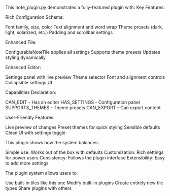 This note_plugin.py demonstrates a fully-featured plugin with:
Key Features:

Rich Configuration Schema:

Font family, size, color
Text alignment and word wrap
Theme presets (dark, light, solarized, etc.)
Padding and scrollbar settings


Enhanced Tile:

ConfigurableNoteTile applies all settings
Supports theme presets
Updates styling dynamically


Enhanced Editor:

Settings panel with live preview
Theme selector
Font and alignment controls
Collapsible settings UI


Capabilities Declaration:

CAN_EDIT - Has an editor
HAS_SETTINGS - Configuration panel
SUPPORTS_THEMES - Theme presets
CAN_EXPORT - Can export content


User-Friendly Features:

Live preview of changes
Preset themes for quick styling
Sensible defaults
Clean UI with settings toggle



This plugin shows how the system balances:

Simple use: Works out of the box with defaults
Customization: Rich settings for power users
Consistency: Follows the plugin interface
Extensibility: Easy to add more settings

The plugin system allows users to:

Use built-in tiles like this one
Modify built-in plugins
Create entirely new tile types
Share plugins with others